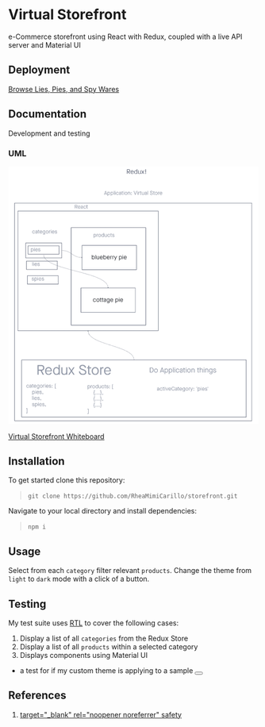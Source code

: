 # Virtual Storefront

e-Commerce storefront using React with Redux, coupled with a live API server and Material UI

## Deployment

[Browse Lies, Pies, and Spy Wares](https://rhea-virtual-storefront.netlify.app)

## Documentation

Development and testing

### UML

![Virtual Storefront](./public/images/virtual_storefront_UML.png "Virtual Storefront")

[Virtual Storefront Whiteboard](https://projects.invisionapp.com/freehand/document/jLBOQqZE5)

## Installation

To get started clone this repository:

> `git clone https://github.com/RheaMimiCarillo/storefront.git`

Navigate to your local directory and install dependencies:

> `npm i`

## Usage

Select from each `category` filter relevant `products`.
Change the theme from `light` to `dark` mode with a click of a button.

## Testing

My test suite uses [RTL](https://testing-library.com/docs/react-testing-library/intro/) to cover the following cases:

1. Display a list of all `categories` from the Redux Store
2. Display a list of all `products` within a selected category
3. Displays components using Material UI

- a test for if my custom theme is applying to a sample <Button>

## References

1. [target="_blank" rel="noopener noreferrer" safety](https://stackoverflow.com/a/50709724)
